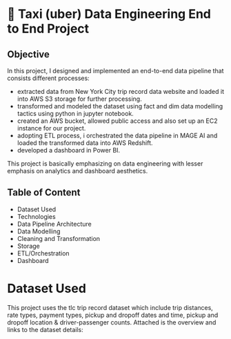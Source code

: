 # 🚕 Taxi (uber) Data Engineering End to End Project

## Objective
In this project, I designed and implemented an end-to-end data pipeline that consists different processes:

- extracted data from New York City trip record data website and loaded it into AWS S3 storage for further processing.
- transformed and modeled the dataset using fact and dim data modelling tactics using python in jupyter notebook.
- created an AWS bucket, allowed public access and also set up an EC2 instance for our project.
- adopting ETL process, i orchestrated the data pipeline in MAGE AI and loaded the transformed data into AWS Redshift.
- developed a dashboard in Power BI.

This project is basically emphasizing on data engineering with lesser emphasis on analytics and dashboard aesthetics. 

## Table of Content
- Dataset Used
- Technologies
- Data Pipeline Architecture
- Data Modelling
- Cleaning and Transformation
- Storage
- ETL/Orchestration
- Dashboard

# Dataset Used
This project uses the tlc trip record dataset which include trip distances, rate types, payment types, pickup and dropoff dates and time, pickup and dropoff location & driver-passenger counts. 
Attached is the overview and links to the dataset details:


